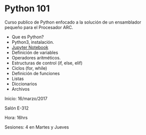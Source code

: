 # Python 101
Curso publico de Python enfocado a la solución de un ensamblador pequeño para el Procesador ARC.


* Que es Python?
* Python3, instalación.
* [Jupyter Notebook](https://jupyter.readthedocs.io/en/latest/index.html)
* Definición de variables
* Operadores aritméticos.
* Estructuras de control (if, else, elif)
* Ciclos (for, while)
* Definición de funciones
* Listas
* Diccionarios
* Archivos

Inicio: 16/marzo/2017

Salón E-312

Hora: 16hrs

Sesiones: 4 en Martes y Jueves

